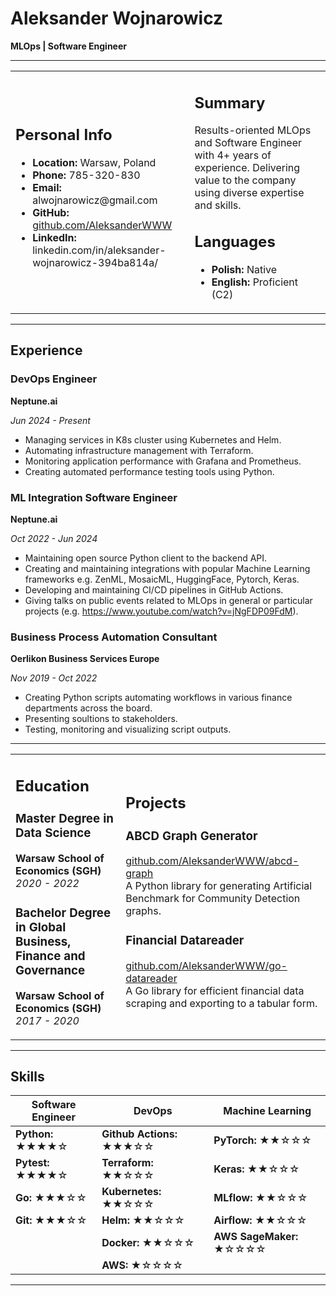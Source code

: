 # Aleksander Wojnarowicz

**MLOps | Software Engineer**

---

<table>
  <tr>
    <td>
      <h2>Personal Info</h2>
      <ul>
        <li><strong>Location:</strong> Warsaw, Poland</li>
        <li><strong>Phone:</strong> 785-320-830</li>
        <li><strong>Email:</strong> alwojnarowicz@gmail.com</li>
        <li><strong>GitHub:</strong> <a href="https://github.com/AleksanderWWW">github.com/AleksanderWWW</a></li>
        <li><strong>LinkedIn:</strong> linkedin.com/in/aleksander-wojnarowicz-394ba814a/</li>
      </ul>
    </td>
    <td>
      <h2>Summary</h2>
      <p>Results-oriented MLOps and Software Engineer with 4+ years of experience. Delivering value to the company using diverse expertise and skills.</p>
      <h2>Languages</h2>
      <ul>
        <li><strong>Polish:</strong> Native</li>
        <li><strong>English:</strong> Proficient (C2)</li>
      </ul>
    </td>
  </tr>
</table>


---

## Experience

### DevOps Engineer
**Neptune.ai** 

*Jun 2024 - Present*

- Managing services in K8s cluster using Kubernetes and Helm.
- Automating infrastructure management with Terraform.
- Monitoring application performance with Grafana and Prometheus.
- Creating automated performance testing tools using Python.


### ML Integration Software Engineer
**Neptune.ai** 

*Oct 2022 - Jun 2024*

- Maintaining open source Python client to the backend API.
- Creating and maintaining integrations with popular Machine Learning frameworks e.g. ZenML, MosaicML, HuggingFace, Pytorch, Keras.
- Developing and maintaining CI/CD pipelines in GitHub Actions.
- Giving talks on public events related to MLOps in general or particular projects (e.g. https://www.youtube.com/watch?v=jNgFDP09FdM).


### Business Process Automation Consultant
**Oerlikon Business Services Europe** 

*Nov 2019 - Oct 2022*


- Creating Python scripts automating workflows in various finance departments across the board.
- Presenting soultions to stakeholders.
- Testing, monitoring and visualizing script outputs.

---

<table>
  <tr>
    <td>
      <h2>Education</h2>
      <h3>Master Degree in Data Science</h3>
      <p><strong>Warsaw School of Economics (SGH)</strong><br>
      <em>2020 - 2022</em></p>
      <h3>Bachelor Degree in Global Business, Finance and Governance</h3>
      <p><strong>Warsaw School of Economics (SGH)</strong><br>
      <em>2017 - 2020</em></p>
    </td>
    <td>
      <h2>Projects</h2>
      <h3>ABCD Graph Generator</h3>
      <p><a href="https://github.com/AleksanderWWW/abcd-graph">github.com/AleksanderWWW/abcd-graph</a><br>
      A Python library for generating Artificial Benchmark for Community Detection graphs.</p>
      <h3>Financial Datareader</h3>
      <p><a href="https://github.com/AleksanderWWW/go-datareader">github.com/AleksanderWWW/go-datareader</a><br>
      A Go library for efficient financial data scraping and exporting to a tabular form.</p>
    </td>
  </tr>
</table>

---

## Skills

| **Software Engineer** | **DevOps**                | **Machine Learning**     |
|-----------------------|---------------------------|--------------------------|
| **Python:** ★★★★☆     | **Github Actions:** ★★★☆☆ | **PyTorch:** ★★☆☆☆       |
| **Pytest:** ★★★★☆     | **Terraform:** ★★☆☆☆      | **Keras:** ★★☆☆☆         |
| **Go:** ★★★☆☆         | **Kubernetes:** ★★☆☆☆     | **MLflow:** ★★☆☆☆        |
| **Git:** ★★★☆☆        | **Helm:** ★★☆☆☆           | **Airflow:** ★★☆☆☆       |
|                       | **Docker:** ★★☆☆☆         | **AWS SageMaker:** ★☆☆☆☆ |
|                       | **AWS:** ★☆☆☆☆            |                          |
---
